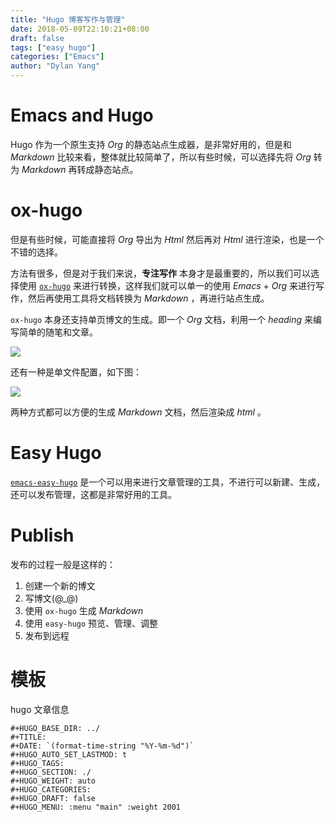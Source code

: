 ```yaml
---
title: "Hugo 博客写作与管理"
date: 2018-05-09T22:10:21+08:00
draft: false
tags: ["easy hugo"]
categories: ["Emacs"]
author: "Dylan Yang"
---
```


# Emacs and Hugo

Hugo 作为一个原生支持 *Org* 的静态站点生成器，是非常好用的，但是和 *Markdown* 比较来看，整体就比较简单了，所以有些时候，可以选择先将 *Org* 转为 *Markdown* 再转成静态站点。

# ox-hugo

但是有些时候，可能直接将 *Org* 导出为 *Html* 然后再对 *Html* 进行渲染，也是一个不错的选择。

方法有很多，但是对于我们来说，**专注写作** 本身才是最重要的，所以我们可以选择使用 [`ox-hugo`](https://ox-hugo.scripter.co/) 来进行转换，这样我们就可以单一的使用 *Emacs* + *Org* 来进行写作，然后再使用工具将文档转换为 *Markdown* ，再进行站点生成。

`ox-hugo` 本身还支持单页博文的生成。即一个 *Org* 文档，利用一个 *heading* 来编写简单的随笔和文章。

![](/images/one-post-per-file.png)

还有一种是单文件配置，如下图：

![](/images/one-post-per-subtree.png)

两种方式都可以方便的生成 *Markdown* 文档，然后渲染成 *html* 。

# Easy Hugo

[`emacs-easy-hugo`](https://github.com/masasam/emacs-easy-hugo) 是一个可以用来进行文章管理的工具，不进行可以新建、生成，还可以发布管理，这都是非常好用的工具。

# Publish

发布的过程一般是这样的：

1. 创建一个新的博文
2. 写博文(@_@)
3. 使用 `ox-hugo` 生成 *Markdown*
4. 使用 `easy-hugo` 预览、管理、调整
5. 发布到远程

# 模板

hugo 文章信息

``` text
#+HUGO_BASE_DIR: ../
#+TITLE: 
#+DATE: `(format-time-string "%Y-%m-%d")`
#+HUGO_AUTO_SET_LASTMOD: t
#+HUGO_TAGS: 
#+HUGO_SECTION: ./
#+HUGO_WEIGHT: auto
#+HUGO_CATEGORIES: 
#+HUGO_DRAFT: false
#+HUGO_MENU: :menu "main" :weight 2001
```
